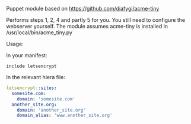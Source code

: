 Puppet module based on https://github.com/diafygi/acme-tiny

Performs steps 1, 2, 4 and partly 5 for you. You still need to configure the webserver yourself.
The module assumes acme-tiny is installed in /usr/local/bin/acme_tiny.py

Usage:

In your manifest:
```puppet
include letsencrypt
```

In the relevant hiera file:
```yaml
letsencrypt::sites:
  somesite.com:
    domain: 'somesite.com'
  another_site.org:
    domain: 'another_site.org'
    domain_alias: 'www.another_site.org'
```
